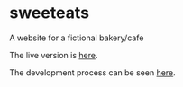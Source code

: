 # sweeteats
A website for a fictional bakery/cafe

The live version is [here](https://sweeteats.nibtrek.com/).

The development process can be seen [here](https://www.whatdavedoes.com/sweeteats.php).

